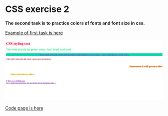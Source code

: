 # CSS exercise 2

**The second task is to practice colors of fonts and font size in css.**

[Example of first task is here](https://yaninatrekhleb.github.io/learn-html-css/css/exercise-2/learn-css-styling-text.html)

![How it looks](styling-text.png)

[Code page is here]()